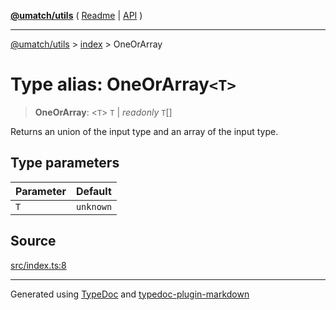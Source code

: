[**@umatch/utils**](../../README.md) ( [Readme](../../README.md) \| [API](../../API.md) )

---

[@umatch/utils](../../API.md) > [index](../README.md) > OneOrArray

# Type alias: OneOrArray`<T>`

> **OneOrArray**: \<`T`\> `T` \| _readonly_ `T`[]

Returns an union of the input type and an array of the input type.

## Type parameters

| Parameter | Default   |
| :-------- | :-------- |
| `T`       | `unknown` |

## Source

[src/index.ts:8](https://github.com/umatch-oficial/utils/blob/a4be831/src/index.ts#L8)

---

Generated using [TypeDoc](https://typedoc.org/) and [typedoc-plugin-markdown](https://www.npmjs.com/package/typedoc-plugin-markdown)
